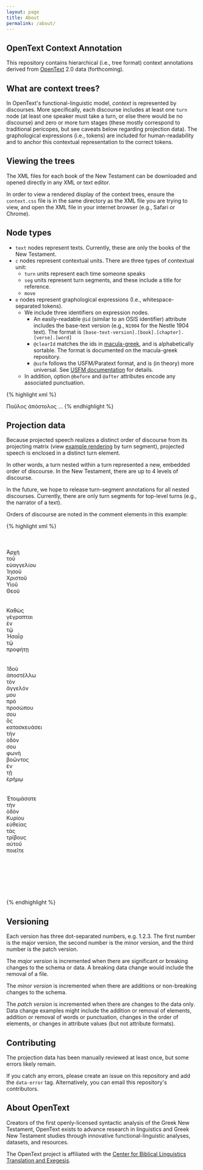 ```yaml
---
layout: page
title: About
permalink: /about/
---
```


## OpenText Context Annotation

This repository contains hierarchical (i.e., tree format) context annotations derived from [OpenText](http://www.opentext.org) 2.0 data (forthcoming). 

## What are context trees?
In OpenText's functional-linguistic model, *context* is represented by discourses. More specifically, each discourse includes at least one `turn` node (at least one speaker must take a turn, or else there would be no discourse) and zero or more turn stages (these mostly correspond to traditional pericopes, but see caveats below regarding projection data). The graphological expressions (i.e., tokens) are included for human-readability and to anchor this contextual representation to the correct tokens.

## Viewing the trees
The XML files for each book of the New Testament can be downloaded and opened directly in any XML or text editor.

In order to view a rendered display of the context trees, ensure the `context.css` file is in the same directory as the XML file you are trying to view, and open the XML file in your internet browser (e.g., Safari or Chrome).

## Node types
- `text` nodes represent texts. Currently, these are only the books of the New Testament.
- `c` nodes represent contextual units. There are three types of contextual unit:
	- `turn` units represent each time someone speaks
	- `seg` units represent turn segments, and these include a title for reference.
	- `move`
- `e` nodes represent graphological expressions (I.e., whitespace-separated tokens). 
	- We include three identifiers on expression nodes. 
		- An easily-readable `@id` (similar to an OSIS identifier) attribute includes the base-text version (e.g., `N1904` for the Nestle 1904 text). The format is `[base-text-version].[book].[chapter].[verse].[word]`
		- `@clearId` matches the ids in [macula-greek](https://github.com/Clear-Bible/macula-greek), and is alphabetically sortable. The format is documented on the macula-greek repository.
		- `@usfm` follows the USFM/Paratext format, and is (in theory) more universal. See [USFM documentation](https://ubsicap.github.io/usfm/) for details.
	- In addition, option `@before` and `@after` attributes encode any associated punctuation.

{% highlight xml %}
<!-- Each book of the New Testament comprises a text node -->
<text id="Gal">
    <!-- Each text comprises at least one turn -->
    <c unit="turn">
        <!-- Each turn is broken down into zero or more turn segments -->
        <c unit="seg" title="Introductory Greeting and Doxology">
            <!-- Each turn (or turn segment) comprises one or more moves -->
            <c unit="move" id="N1904.Gal.1.1.1-2.10">
                <!-- Each move includes any expressions that realize that move -->
                <e id="N1904.Gal.1.1.1">Παῦλος</e>
                <e after="," id="N1904.Gal.1.1.2">ἀπόστολος</e>
                ...
{% endhighlight %}

## Projection data
Because projected speech realizes a distinct order of discourse from its projecting matrix (view [example rendering](https://dissertation.ryderwishart.com/situations) by turn segment), projected speech is enclosed in a distinct turn element.

In other words, a turn nested within a turn represented a new, embedded order of discourse. In the New Testament, there are up to 4 levels of discourse. 

In the future, we hope to release turn-segment annotations for all nested discourses. Currently, there are only turn segments for top-level turns (e.g., the narrator of a text).

Orders of discourse are noted in the comment elements in this example:

{% highlight xml %}
<text id="Mark">  
	<!-- First-order discourse: "Mark", the narrator, speaks -->
    <c unit="turn">  
        <c unit="seg" title="The Ministry of John the Baptist">  
            <c unit="move" id="N1904.Mark.1.1.1-7">  
                <e id="N1904.Mark.1.1.1">Ἀρχὴ</e>  
                <e id="N1904.Mark.1.1.2">τοῦ</e>  
                <e id="N1904.Mark.1.1.3">εὐαγγελίου</e>  
                <e id="N1904.Mark.1.1.4">Ἰησοῦ</e>  
                <e id="N1904.Mark.1.1.5">Χριστοῦ</e>  
                <e before="(" id="N1904.Mark.1.1.6">Υἱοῦ</e>  
                <e after=")." id="N1904.Mark.1.1.7">Θεοῦ</e>  
            </c>  
            <c unit="move" id="N1904.Mark.1.2.1-4.13">  
                <e id="N1904.Mark.1.2.1">Καθὼς</e>  
                <e id="N1904.Mark.1.2.2">γέγραπται</e>  
                <e id="N1904.Mark.1.2.3">ἐν</e>  
                <e id="N1904.Mark.1.2.4">τῷ</e>  
                <e id="N1904.Mark.1.2.5">Ἠσαΐᾳ</e>  
                <e id="N1904.Mark.1.2.6">τῷ</e>  
                <e id="N1904.Mark.1.2.7">προφήτῃ</e>  
                <!-- Second-order discourse: "Isaiah the prophet" speaks -->
                <c unit="turn">  
                    <c unit="move" id="N1904.Mark.1.2.8-3.14">  
                        <e id="N1904.Mark.1.2.8">Ἰδοὺ</e>  
                        <e id="N1904.Mark.1.2.9">ἀποστέλλω</e>  
                        <e id="N1904.Mark.1.2.10">τὸν</e>  
                        <e id="N1904.Mark.1.2.11">ἄγγελόν</e>  
                        <e id="N1904.Mark.1.2.12">μου</e>  
                        <e id="N1904.Mark.1.2.13">πρὸ</e>  
                        <e id="N1904.Mark.1.2.14">προσώπου</e>  
                        <e after="," id="N1904.Mark.1.2.15">σου</e>  
                        <e id="N1904.Mark.1.2.16">ὃς</e>  
                        <e id="N1904.Mark.1.2.17">κατασκευάσει</e>  
                        <e id="N1904.Mark.1.2.18">τὴν</e>  
                        <e id="N1904.Mark.1.2.19">ὁδόν</e>  
                        <e after="·" id="N1904.Mark.1.2.20">σου</e>  
                        <e id="N1904.Mark.1.3.1">φωνὴ</e>  
                        <e id="N1904.Mark.1.3.2">βοῶντος</e>  
                        <e id="N1904.Mark.1.3.3">ἐν</e>  
                        <e id="N1904.Mark.1.3.4">τῇ</e>  
                        <e id="N1904.Mark.1.3.5">ἐρήμῳ</e>  
                        <!-- Third-order discourse: "The voice in the wilderness" speaks -->
                        <c unit="turn">  
                            <c unit="move" id="N1904.Mark.1.3.6-14">  
                                <e id="N1904.Mark.1.3.6">Ἑτοιμάσατε</e>  
                                <e id="N1904.Mark.1.3.7">τὴν</e>  
                                <e id="N1904.Mark.1.3.8">ὁδὸν</e>  
                                <e after="," id="N1904.Mark.1.3.9">Κυρίου</e>  
                                <e id="N1904.Mark.1.3.10">εὐθείας</e>  
                                <e id="N1904.Mark.1.3.12">τὰς</e>  
                                <e id="N1904.Mark.1.3.13">τρίβους</e>  
                                <e after="," id="N1904.Mark.1.3.14">αὐτοῦ</e>  
                                <e id="N1904.Mark.1.3.11">ποιεῖτε</e>  
                            </c>  
                        </c>  
                    </c>  
                </c>  
            </c>  
        </c>  
    </c>  
</text>
{% endhighlight %}

## Versioning

Each version has three dot-separated numbers, e.g. 1.2.3. The first number is the major version, the second number is the minor version, and the third number is the patch version.

The *major version* is incremented when there are significant or breaking changes to the schema or data. A breaking data change would include the removal of a file.

The *minor version* is incremented when there are additions or non-breaking changes to the schema.

The *patch version* is incremented when there are changes to the data only. Data change examples might include the addition or removal of elements, addition or removal of words or punctuation, changes in the order of elements, or changes in attribute values (but not attribute formats).

## Contributing

The projection data has been manually reviewed at least once, but some errors likely remain.

If you catch any errors, please create an issue on this repository and add the `data-error` tag. Alternatively, you can email this repository's contributors.

## About OpenText

Creators of the first openly-licensed syntactic analysis of the Greek New Testament, OpenText exists to advance research in linguistics and Greek New Testament studies through innovative functional-linguistic analyses, datasets, and resources.

The OpenText project is affiliated with the [Center for Biblical Linguistics Translation and Exegesis](https://cblte.org).
